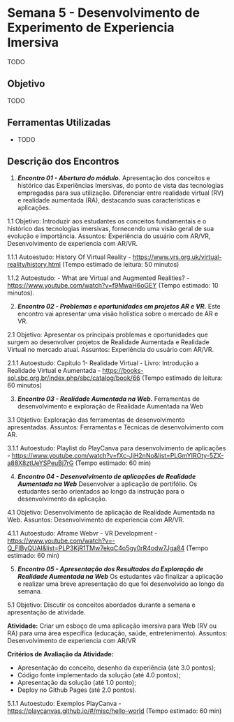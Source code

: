 # Semana 5 - Desenvolvimento de Experimento de Experiencia Imersiva

TODO

## Objetivo

TODO
## Ferramentas Utilizadas

- TODO

## Descrição dos Encontros

1. ***Encontro 01 - Abertura do módulo.*** Apresentação dos conceitos e histórico das Experiências Imersivas, do ponto de vista das tecnologias empregadas para sua utilização. Diferenciar entre realidade virtual (RV) e realidade aumentada (RA), destacando suas características e aplicações.

1.1 Objetivo: Introduzir aos estudantes os conceitos fundamentais e o histórico das tecnologias imersivas, fornecendo uma visão geral de sua evolução e importância. Assuntos: Experiência do usuário com AR/VR, Desenvolvimento de experiencia com AR/VR.

1.1.1 Autoestudo: History Of Virtual Reality - https://www.vrs.org.uk/virtual-reality/history.html (Tempo estimado de leitura: 50 minutos)

1.1.2 Autoestudo: - What are Virtual and Augmented Realities? - https://www.youtube.com/watch?v=f9MwaH6oGEY (Tempo estimado: 10 minutos).

2. ***Encontro 02 - Problemas e oportunidades em projetos AR e VR.*** Este encontro vai apresentar uma visão holística sobre o mercado de AR e VR. 

2.1 Objetivo: Apresentar os principais problemas e oportunidades que surgem ao desenvolver projetos de Realidade Aumentada e Realidade Virtual no mercado atual. Assuntos: Experiência do usuário com AR/VR.

2.1.1 Autoestudo: Capítulo 1- Realidade Virtual - Livro: Introdução a Realidade Virtual e Aumentada - https://books-sol.sbc.org.br/index.php/sbc/catalog/book/66 (Tempo estimado de leitura: 60 minutos)


3. ***Encontro 03 - Realidade Aumentada na Web.*** Ferramentas de desenvolvimento e exploração de Realidade Aumentada na Web

3.1 Objetivo: Exploração das ferramentas de desenvolvimento apresentadas. Assuntos: Ferramentas e Técnicas de desenvolvimento com AR.

3.1.1 Autoestudo: Playlist do PlayCanva para desenvolvimento de aplicações - https://www.youtube.com/watch?v=fXc-JjH2nNo&list=PLGmYIROty-5ZX-a88X8ztUeYSPeuBj7rG (Tempo estimado: 60 min)


4. ***Encontro 04 - Desenvolvimento de aplicações de Realidade Aumentada na Web*** Desenvolver a aplicação de portifólio. Os estudantes serão orientados ao longo da instrução para o desenvolvimento da aplicação. 

4.1 Objetivo: Desenvolvimento de aplicação de Realidade Aumentada na Web. Assuntos: Desenvolvimento de experiencia com AR/VR.

4.1.1 Autoestudo: Aframe Webvr - VR Development - https://www.youtube.com/watch?v=-Q_FIByQUAI&list=PLP3KjR1TMw7ekqC4o5gy0rR4odw7Jga84 (Tempo estimado: 60 min)


5. ***Encontro 05 - Apresentação dos Resultados da Exploração de Realidade Aumentada na Web*** Os estudantes vão finalizar a aplicação e realizar uma breve apresentação do que foi desenvolvido ao longo da semana.

5.1 Objetivo: Discutir os conceitos abordados durante a semana e apresentação de atividade.

**Atividade:** Criar um esboço de uma aplicação imersiva para Web (RV ou RA) para uma área específica (educação, saúde, entretenimento). Assuntos: Desenvolvimento de experiencia com AR/VR

**Critérios de Avaliação da Atividade:**
- Apresentação do conceito, desenho da experiência (até 3.0 pontos);
- Código fonte implementado da solução (até 4.0 pontos);
- Apresentação da solução (até 1.0 ponto);
- Deploy no Github Pages (até 2.0 pontos).

5.1.1 Autoestudo: Exemplos PlayCanva - https://playcanvas.github.io/#/misc/hello-world (Tempo estimado: 60 min)